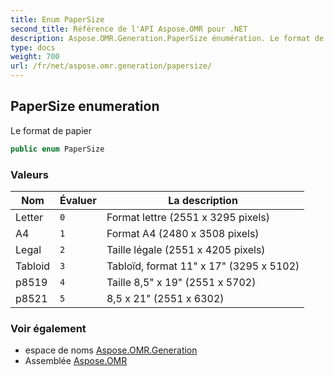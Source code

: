 ```yaml
---
title: Enum PaperSize
second_title: Référence de l'API Aspose.OMR pour .NET
description: Aspose.OMR.Generation.PaperSize énumération. Le format de papier
type: docs
weight: 700
url: /fr/net/aspose.omr.generation/papersize/
---
```

## PaperSize enumeration

Le format de papier

```csharp
public enum PaperSize
```

### Valeurs

| Nom | Évaluer | La description |
| --- | --- | --- |
| Letter | `0` | Format lettre (2551 x 3295 pixels) |
| A4 | `1` | Format A4 (2480 x 3508 pixels) |
| Legal | `2` | Taille légale (2551 x 4205 pixels) |
| Tabloid | `3` | Tabloïd, format 11" x 17" (3295 x 5102) |
| p8519 | `4` | Taille 8,5" x 19" (2551 x 5702) |
| p8521 | `5` | 8,5 x 21" (2551 x 6302) |

### Voir également

* espace de noms [Aspose.OMR.Generation](../../aspose.omr.generation/)
* Assemblée [Aspose.OMR](../../)


